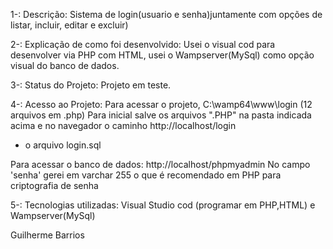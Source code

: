 1-: Descrição:
  Sistema de login(usuario e senha)juntamente com opções de listar, incluir, editar e excluir)
  
2-: Explicação de como foi desenvolvido:
  Usei o visual cod para desenvolver via PHP com HTML, usei o Wampserver(MySql) como opção visual do banco de dados. 

3-: Status do Projeto:
  Projeto em teste.

4-: Acesso ao Projeto:
  Para acessar o projeto, C:\wamp64\www\login (12 arquivos em .php)
  Para inicial salve os arquivos ".PHP" na pasta indicada acima e no navegador o caminho http://localhost/login
  + o arquivo login.sql
  
  Para acessar o banco de dados:
  http://localhost/phpmyadmin
  No campo 'senha' gerei em varchar 255 o que é recomendado em PHP para criptografia de senha
  
 5-: Tecnologias utilizadas:
  Visual Studio cod (programar em PHP,HTML) e Wampserver(MySql)
  
Guilherme Barrios

